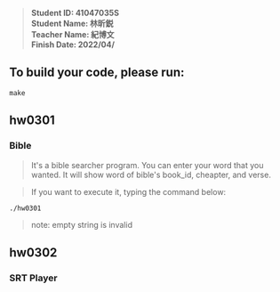 > **Student ID: 41047035S**  
> **Student Name: 林昕鋭**  
> **Teacher Name: 紀博文**  
> **Finish Date: 2022/04/**

## To build your code, please run:
```
make
```

## hw0301
### Bible
> It's a bible searcher program. You can enter your word that you wanted. It will show word of bible's book_id, cheapter, and verse.  

> If you want to execute it, typing the command below:
```
./hw0301
```
> note: empty string is invalid  

## hw0302
### SRT Player
